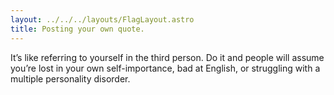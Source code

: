 ```yaml
---
layout: ../../../layouts/FlagLayout.astro
title: Posting your own quote.
---
```


It’s like referring to yourself in the third person. Do it and people will assume you’re lost in your own self-importance, bad at English, or struggling with a multiple personality disorder.
